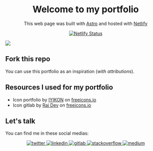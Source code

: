 <h1 align="center"> Welcome to my portfolio </h1>
<p align="center"> This web page was built with <a href="https://astro.build/">Astro</a> and hosted with <a href="https://www.netlify.com">Netlify</a> </p>
<p align="center">
  <a href="https://app.netlify.com/sites/xiayudevsportfoliov2/deploys" target="_blank">
    <img src="https://api.netlify.com/api/v1/badges/28f4a7f9-a7cd-43cb-9a0b-84142bbfd100/deploy-status" alt="Netlify Status" />
  </a>
</p>
<p><img src="https://res.cloudinary.com/djvwjnzxw/image/upload/v1692576783/portfolio_kbvhwi.png"></p>

## Fork this repo
You can use this portfolio as an inspiration (*with attributions*).

## Resources I used for my portfolio

- Icon portfolio  by [IYIKON](https://freeicons.io/profile/5876) on [freeicons.io](https://freeicons.io)
- Icon gitlab by [Raj Dev](https://freeicons.io/profile/714) on [freeicons.io](https://freeicons.io)
                                
## Let's talk
You can find me in these social medias:
<div align="center">
<a href="https://twitter.com/JeoJ7" target="_blank">
<img src=https://img.shields.io/badge/twitter-%2300acee.svg?&style=for-the-badge&logo=twitter&logoColor=white alt=twitter style="margin-bottom: 5px;" />
</a>
<a href="https://linkedin.com/in/jctuesta94" target="_blank">
<img src=https://img.shields.io/badge/linkedin-%231E77B5.svg?&style=for-the-badge&logo=linkedin&logoColor=white alt=linkedin style="margin-bottom: 5px;" />
</a>
<a href="https://gitlab.com/xiayudev" target="_blank">
<img src=https://img.shields.io/badge/gitlab-330F63.svg?&style=for-the-badge&logo=gitlab&logoColor=white alt=gitlab style="margin-bottom: 5px;" />
</a>
<a href="https://stackoverflow.com/users/mrx-007" target="_blank">
<img src=https://img.shields.io/badge/stackoverflow-%23F28032.svg?&style=for-the-badge&logo=stackoverflow&logoColor=white alt=stackoverflow style="margin-bottom: 5px;" />
</a>
<a href="https://medium.com/josce7" target="_blank">
<img src=https://img.shields.io/badge/medium-%23292929.svg?&style=for-the-badge&logo=medium&logoColor=white alt=medium style="margin-bottom: 5px;" />
</a>  
</div>  
